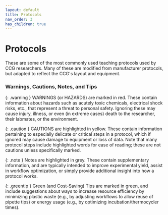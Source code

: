 ```yaml
---
layout: default
title: Protocols
nav_order: 3
has_children: true
---
```

# Protocols

These are some of the most commonly used teaching protocols used by CCG researchers. Many of these are modified from manufacturer protocols, but adapted to reflect the CCG's layout and equipment.

### Warnings, Cautions, Notes, and Tips
{: .warning }
WARNINGS (or HAZARDS) are marked in red. These contain information about hazards such as acutely toxic chemicals, electrical shock risks, etc., that represent a threat to personal safety. Ignoring these may cause injury, illness, or even (in extreme cases) death to the researcher, their labmates, or the environment.

{: .caution }
CAUTIONS are highlighted in yellow. These contain information pertaining to especially delicate or critical steps in a protocol, which if ignored may cause damage to equipment or loss of data. Note that many protocol steps include highlighted words for ease of reading; these are not cautions unless specifically marked.

{: .note }
Notes are highlighted in grey. These contain supplementary information, and are typically intended to improve experimental yield, assist in workflow optimization, or simply provide additional insight into how a protocol works.    

{: .greentip }
Green (and Cost-Saving) Tips are marked in green, and include suggestions about ways to increase resource efficiency by minimizing plastic waste (e.g., by adjusting workflows to allow reuse of pipette tips) or energy usage (e.g., by optimizing incubation/thermocycler times).
